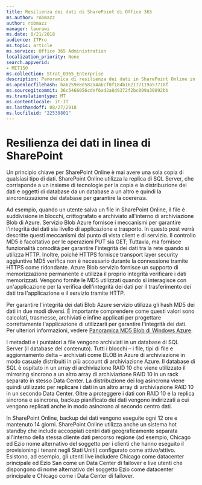 ```yaml
---
title: Resilienza dei dati di SharePoint di Office 365
ms.author: robmazz
author: robmazz
manager: laurawi
ms.date: 8/21/2018
audience: ITPro
ms.topic: article
ms.service: Office 365 Administration
localization_priority: None
search.appverid:
- MET150
ms.collection: Strat_O365_Enterprise
description: Panoramica di resilienza dei dati in SharePoint Online in Office 365.
ms.openlocfilehash: ba6259e8e582a4abcf0f184b162177119a57718f
ms.sourcegitcommit: 36c5466056cdef6ad2a8d9372f2bc009a30892bb
ms.translationtype: MT
ms.contentlocale: it-IT
ms.lasthandoff: 08/27/2018
ms.locfileid: "22530801"
---
```

# <a name="sharepoint-online-data-resiliency"></a>Resilienza dei dati in linea di SharePoint
Un principio chiave per SharePoint Online è mai avere una sola copia di qualsiasi tipo di dati. SharePoint Online utilizza la replica di SQL Server, che corrisponde a un insieme di tecnologie per la copia e la distribuzione dei dati e oggetti di database da un database a un altro e quindi la sincronizzazione dei database per garantire la coerenza. 

Ad esempio, quando un utente salva un file in SharePoint Online, il file è suddivisione in blocchi, crittografato e archiviato all'interno di archiviazione Blob di Azure. Servizio Blob Azure fornisce i meccanismi per garantire l'integrità dei dati sia livello di applicazione e trasporto. In questo post verrà descritte questi meccanismi dal punto di vista client e di servizio. Il controllo MD5 è facoltativo per le operazioni PUT sia GET; Tuttavia, ma fornisce funzionalità comodità per garantire l'integrità dei dati tra la rete quando si utilizza HTTP. Inoltre, poiché HTTPS fornisce transport layer security aggiuntive MD5 verifica non è necessario durante la connessione tramite HTTPS come ridondante. Azure Blob servizio fornisce un supporto di memorizzazione permanente e utilizza il proprio integrità verificare i dati memorizzati. Vengono fornite le MD5 utilizzati quando si interagisce con un'applicazione per la verifica dell'integrità dei dati per il trasferimento dei dati tra l'applicazione e il servizio tramite HTTP. 

Per garantire l'integrità dei dati Blob Azure servizio utilizza gli hash MD5 dei dati in due modi diversi. È importante comprendere come questi valori sono calcolati, trasmesse, archiviati e infine applicati per progettare correttamente l'applicazione di utilizzarli per garantire l'integrità dei dati. Per ulteriori informazioni, vedere [Panoramica MD5 Blob di Windows Azure](http://blogs.msdn.com/b/windowsazurestorage/archive/2011/02/18/windows-azure-blob-md5-overview.aspx). 

I metadati e i puntatori a file vengono archiviati in un database di SQL Server (il database del contenuto). Tutti i blocchi – i file, tipi di file e aggiornamento delta – archiviati come BLOB in Azure di archiviazione in modo casuale distribuiti in più account di archiviazione Azure. Il database di SQL è ospitato in un array di archiviazione RAID 10 che viene utilizzato il mirroring sincrono a un altro array di archiviazione RAID 10 in un rack separato in stesso Data Center. La distribuzione dei log asincrona viene quindi utilizzato per replicare i dati in un altro array di archiviazione RAID 10 in un secondo Data Center. Oltre a proteggere i dati con RAID 10 e la replica sincrona e asincrona, backup pianificato dei dati vengono indirizzati a cui vengono replicati anche in modo asincrono al secondo centro dati. 

In SharePoint Online, backup dei dati vengono eseguite ogni 12 ore e mantenuto 14 giorni. SharePoint Online utilizza anche un sistema hot standby che include accoppiati centri dati geograficamente separata all'interno della stessa cliente dati percorso regione (ad esempio, Chicago ed Ezio nome alternativo del soggetto per i clienti che hanno eseguito il provisioning i tenant negli Stati Uniti) configurato come attivo/attivo. Esistono, ad esempio, gli utenti live includere Chicago come datacenter principale ed Ezio San come un Data Center di failover e live utenti che dispongono di nome alternativo del soggetto Ezio come datacenter principale e Chicago come i Data Center di failover. 